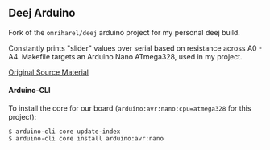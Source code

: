 Deej Arduino
------------

Fork of the `omriharel/deej` arduino project for my personal deej build.

Constantly prints "slider" values over serial based on resistance across A0 - A4.
Makefile targets an Arduino Nano ATmega328, used in my project.

[Original Source Material](https://github.com/omriharel/deej/blob/master/arduino/deej-5-sliders-vanilla/deej-5-sliders-vanilla.ino)


#### Arduino-CLI

To install the core for our board (`arduino:avr:nano:cpu=atmega328` for this project):

```
$ arduino-cli core update-index
$ arduino-cli core install arduino:avr:nano
```
